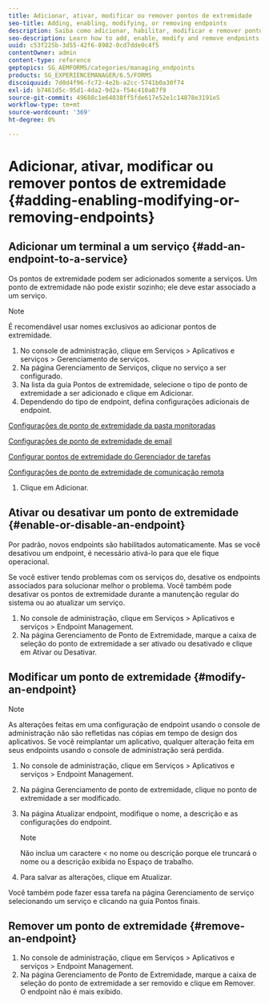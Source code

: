 ```yaml
---
title: Adicionar, ativar, modificar ou remover pontos de extremidade
seo-title: Adding, enabling, modifying, or removing endpoints
description: Saiba como adicionar, habilitar, modificar e remover pontos de extremidade.
seo-description: Learn how to add, enable, modify and remove endpoints.
uuid: c53f225b-3d55-42f6-8982-0cd7dde0c4f5
contentOwner: admin
content-type: reference
geptopics: SG_AEMFORMS/categories/managing_endpoints
products: SG_EXPERIENCEMANAGER/6.5/FORMS
discoiquuid: 7d0d4f96-fc72-4e2b-a2cc-5741b0a30f74
exl-id: b7461d5c-95d1-4da2-9d2a-f54c410a87f9
source-git-commit: 49688c1e64038ff5fde617e52e1c14878e3191e5
workflow-type: tm+mt
source-wordcount: '369'
ht-degree: 0%

---
```


# Adicionar, ativar, modificar ou remover pontos de extremidade {#adding-enabling-modifying-or-removing-endpoints}

## Adicionar um terminal a um serviço {#add-an-endpoint-to-a-service}

Os pontos de extremidade podem ser adicionados somente a serviços. Um ponto de extremidade não pode existir sozinho; ele deve estar associado a um serviço.

>[!NOTE]
>
>É recomendável usar nomes exclusivos ao adicionar pontos de extremidade.

1. No console de administração, clique em Serviços > Aplicativos e serviços > Gerenciamento de serviços.
1. Na página Gerenciamento de Serviços, clique no serviço a ser configurado.
1. Na lista da guia Pontos de extremidade, selecione o tipo de ponto de extremidade a ser adicionado e clique em Adicionar.
1. Dependendo do tipo de endpoint, defina configurações adicionais de endpoint.

[Configurações de ponto de extremidade da pasta monitoradas](/help/forms/using/admin-help/configuring-watched-folder-endpoints.md#watched-folder-endpoint-settings)

[Configurações de ponto de extremidade de email](/help/forms/using/admin-help/configuring-email-endpoints.md#email-endpoint-settings)

[Configurar pontos de extremidade do Gerenciador de tarefas](/help/forms/using/admin-help/configuring-task-manager-endpoints.md#configuring-task-manager-endpoints)

[Configurações de ponto de extremidade de comunicação remota](/help/forms/using/admin-help/configuring-remoting-endpoints.md#remoting-endpoint-settings)

1. Clique em Adicionar.

## Ativar ou desativar um ponto de extremidade {#enable-or-disable-an-endpoint}

Por padrão, novos endpoints são habilitados automaticamente. Mas se você desativou um endpoint, é necessário ativá-lo para que ele fique operacional.

Se você estiver tendo problemas com os serviços do, desative os endpoints associados para solucionar melhor o problema. Você também pode desativar os pontos de extremidade durante a manutenção regular do sistema ou ao atualizar um serviço.

1. No console de administração, clique em Serviços > Aplicativos e serviços > Endpoint Management.
1. Na página Gerenciamento de Ponto de Extremidade, marque a caixa de seleção do ponto de extremidade a ser ativado ou desativado e clique em Ativar ou Desativar.

## Modificar um ponto de extremidade {#modify-an-endpoint}

>[!NOTE]
>
>As alterações feitas em uma configuração de endpoint usando o console de administração não são refletidas nas cópias em tempo de design dos aplicativos. Se você reimplantar um aplicativo, qualquer alteração feita em seus endpoints usando o console de administração será perdida.

1. No console de administração, clique em Serviços > Aplicativos e serviços > Endpoint Management.
1. Na página Gerenciamento de ponto de extremidade, clique no ponto de extremidade a ser modificado.
1. Na página Atualizar endpoint, modifique o nome, a descrição e as configurações do endpoint.

   >[!NOTE]
   >
   >Não inclua um caractere &lt; no nome ou descrição porque ele truncará o nome ou a descrição exibida no Espaço de trabalho.

1. Para salvar as alterações, clique em Atualizar.

Você também pode fazer essa tarefa na página Gerenciamento de serviço selecionando um serviço e clicando na guia Pontos finais.

## Remover um ponto de extremidade {#remove-an-endpoint}

1. No console de administração, clique em Serviços > Aplicativos e serviços > Endpoint Management.
1. Na página Gerenciamento de Ponto de Extremidade, marque a caixa de seleção do ponto de extremidade a ser removido e clique em Remover. O endpoint não é mais exibido.
